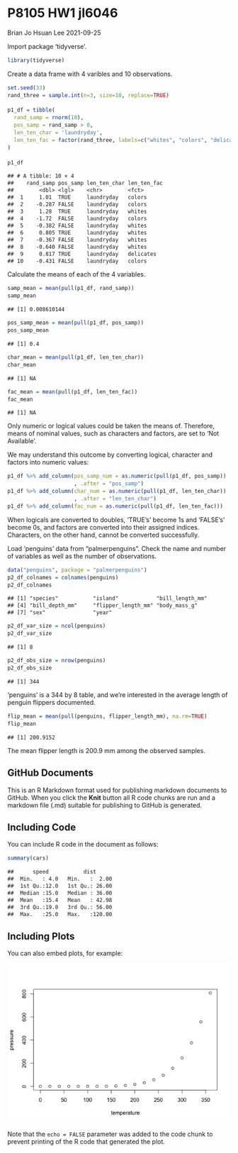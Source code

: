 P8105 HW1 jl6046
================
Brian Jo Hsuan Lee
2021-09-25

Import package ‘tidyverse’.

``` r
library(tidyverse)
```

Create a data frame with 4 varibles and 10 observations.

``` r
set.seed(33)
rand_three = sample.int(n=3, size=10, replace=TRUE)

p1_df = tibble(
  rand_samp = rnorm(10),
  pos_samp = rand_samp > 0,
  len_ten_char = 'laundryday',
  len_ten_fac = factor(rand_three, labels=c("whites", "colors", "delicates"))
)

p1_df
```

    ## # A tibble: 10 × 4
    ##    rand_samp pos_samp len_ten_char len_ten_fac
    ##        <dbl> <lgl>    <chr>        <fct>      
    ##  1     1.01  TRUE     laundryday   colors     
    ##  2    -0.287 FALSE    laundryday   colors     
    ##  3     1.28  TRUE     laundryday   whites     
    ##  4    -1.72  FALSE    laundryday   colors     
    ##  5    -0.382 FALSE    laundryday   whites     
    ##  6     0.805 TRUE     laundryday   whites     
    ##  7    -0.367 FALSE    laundryday   whites     
    ##  8    -0.640 FALSE    laundryday   whites     
    ##  9     0.817 TRUE     laundryday   delicates  
    ## 10    -0.431 FALSE    laundryday   colors

Calculate the means of each of the 4 variables.

``` r
samp_mean = mean(pull(p1_df, rand_samp))
samp_mean
```

    ## [1] 0.008610144

``` r
pos_samp_mean = mean(pull(p1_df, pos_samp))
pos_samp_mean
```

    ## [1] 0.4

``` r
char_mean = mean(pull(p1_df, len_ten_char))
char_mean
```

    ## [1] NA

``` r
fac_mean = mean(pull(p1_df, len_ten_fac))
fac_mean
```

    ## [1] NA

Only numeric or logical values could be taken the means of. Therefore,
means of nominal values, such as characters and factors, are set to ‘Not
Available’.

We may understand this outcome by converting logical, character and
factors into numeric values:

``` r
p1_df %>% add_column(pos_samp_num = as.numeric(pull(p1_df, pos_samp))
                     , .after = "pos_samp")
p1_df %>% add_column(char_num = as.numeric(pull(p1_df, len_ten_char))
                     , .after = "len_ten_char")
p1_df %>% add_column(fac_num = as.numeric(pull(p1_df, len_ten_fac)))
```

When logicals are converted to doubles, ‘TRUE’s’ become 1s and ‘FALSE’s’
become 0s, and factors are converted into their assigned indices.
Characters, on the other hand, cannot be converted successfully.

Load ‘penguins’ data from “palmerpenguins”. Check the name and number of
variables as well as the number of observations.

``` r
data("penguins", package = "palmerpenguins")
p2_df_colnames = colnames(penguins)
p2_df_colnames
```

    ## [1] "species"           "island"            "bill_length_mm"   
    ## [4] "bill_depth_mm"     "flipper_length_mm" "body_mass_g"      
    ## [7] "sex"               "year"

``` r
p2_df_var_size = ncol(penguins)
p2_df_var_size
```

    ## [1] 8

``` r
p2_df_obs_size = nrow(penguins)
p2_df_obs_size
```

    ## [1] 344

‘penguins’ is a 344 by 8 table, and we’re interested in the average
length of penguin flippers documented.

``` r
flip_mean = mean(pull(penguins, flipper_length_mm), na.rm=TRUE)
flip_mean
```

    ## [1] 200.9152

The mean flipper length is 200.9 mm among the observed samples.

## GitHub Documents

This is an R Markdown format used for publishing markdown documents to
GitHub. When you click the **Knit** button all R code chunks are run and
a markdown file (.md) suitable for publishing to GitHub is generated.

## Including Code

You can include R code in the document as follows:

``` r
summary(cars)
```

    ##      speed           dist       
    ##  Min.   : 4.0   Min.   :  2.00  
    ##  1st Qu.:12.0   1st Qu.: 26.00  
    ##  Median :15.0   Median : 36.00  
    ##  Mean   :15.4   Mean   : 42.98  
    ##  3rd Qu.:19.0   3rd Qu.: 56.00  
    ##  Max.   :25.0   Max.   :120.00

## Including Plots

You can also embed plots, for example:

![](p8105_hw1_jl6046_files/figure-gfm/pressure-1.png)<!-- -->

Note that the `echo = FALSE` parameter was added to the code chunk to
prevent printing of the R code that generated the plot.
